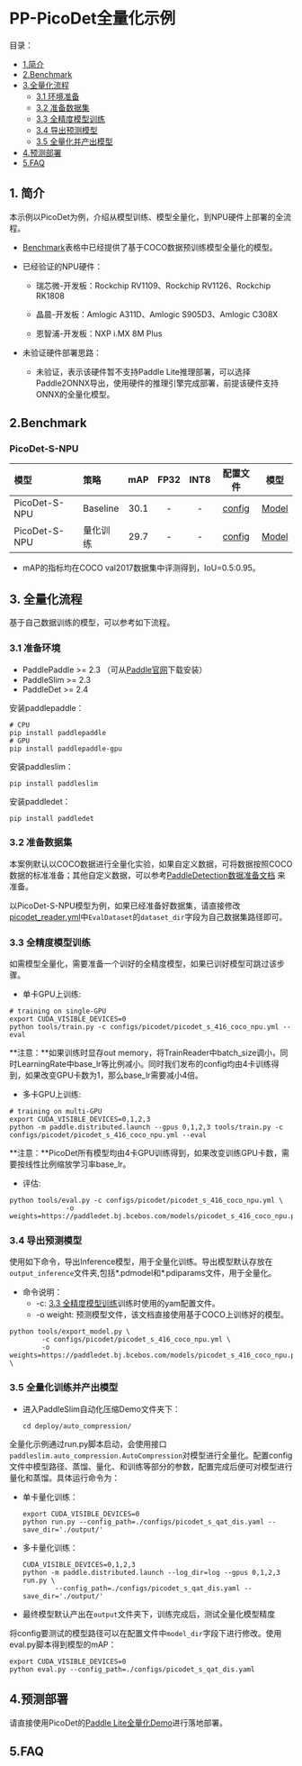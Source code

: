 # PP-PicoDet全量化示例

目录：

- [1.简介](#1简介)
- [2.Benchmark](#2Benchmark)
- [3.全量化流程](#全量化流程)
  - [3.1 环境准备](#31-准备环境)
  - [3.2 准备数据集](#32-准备数据集)
  - [3.3 全精度模型训练](#33-全精度模型训练)
  - [3.4 导出预测模型](#33-导出预测模型)
  - [3.5 全量化并产出模型](#35-全量化并产出模型)
- [4.预测部署](#4预测部署)
- [5.FAQ](5FAQ)

## 1. 简介

本示例以PicoDet为例，介绍从模型训练、模型全量化，到NPU硬件上部署的全流程。

* [Benchmark](#Benchmark)表格中已经提供了基于COCO数据预训练模型全量化的模型。

* 已经验证的NPU硬件：

  - 瑞芯微-开发板：Rockchip RV1109、Rockchip RV1126、Rockchip RK1808

  - 晶晨-开发板：Amlogic A311D、Amlogic S905D3、Amlogic C308X

  - 恩智浦-开发板：NXP i.MX 8M Plus

 * 未验证硬件部署思路：
    - 未验证，表示该硬件暂不支持Paddle Lite推理部署，可以选择Paddle2ONNX导出，使用硬件的推理引擎完成部署，前提该硬件支持ONNX的全量化模型。

## 2.Benchmark

### PicoDet-S-NPU

| 模型            | 策略       | mAP  | FP32 | INT8 | 配置文件                                                                                                                              | 模型                                                                                  |
|:------------- |:-------- |:----:|:----:|:----:|:---------------------------------------------------------------------------------------------------------------------------------:|:-----------------------------------------------------------------------------------:|
| PicoDet-S-NPU | Baseline | 30.1 | -    | -    | [config](https://github.com/PaddlePaddle/PaddleDetection/tree/develop/configs/picodet/picodet_s_416_coco_npu.yml)                 | [Model](https://bj.bcebos.com/v1/paddle-slim-models/act/picodet_s_416_coco_npu.tar) |
| PicoDet-S-NPU | 量化训练     | 29.7 | -    | -    | [config](https://github.com/PaddlePaddle/PaddleSlim/tree/develop/demo/full_quantization/detection/configs/picodet_s_qat_dis.yaml) | [Model](https://bj.bcebos.com/v1/paddle-slim-models/act/picodet_s_npu_quant.tar)    |

- mAP的指标均在COCO val2017数据集中评测得到，IoU=0.5:0.95。

## 3. 全量化流程
基于自己数据训练的模型，可以参考如下流程。

### 3.1 准备环境

- PaddlePaddle >= 2.3 （可从[Paddle官网](https://www.paddlepaddle.org.cn/install/quick?docurl=/documentation/docs/zh/install/pip/linux-pip.html)下载安装）
- PaddleSlim >= 2.3
- PaddleDet >= 2.4

安装paddlepaddle：

```shell
# CPU
pip install paddlepaddle
# GPU
pip install paddlepaddle-gpu
```

安装paddleslim：

```shell
pip install paddleslim
```

安装paddledet：

```shell
pip install paddledet
```

### 3.2 准备数据集

本案例默认以COCO数据进行全量化实验，如果自定义数据，可将数据按照COCO数据的标准准备；其他自定义数据，可以参考[PaddleDetection数据准备文档](https://github.com/PaddlePaddle/PaddleDetection/tree/develop/docs/tutorials/data/PrepareDataSet.md) 来准备。

以PicoDet-S-NPU模型为例，如果已经准备好数据集，请直接修改[picodet_reader.yml](./configs/picodet_reader.yml)中`EvalDataset`的`dataset_dir`字段为自己数据集路径即可。

### 3.3 全精度模型训练

如需模型全量化，需要准备一个训好的全精度模型，如果已训好模型可跳过该步骤。

- 单卡GPU上训练:

```shell
# training on single-GPU
export CUDA_VISIBLE_DEVICES=0
python tools/train.py -c configs/picodet/picodet_s_416_coco_npu.yml --eval
```

**注意：**如果训练时显存out memory，将TrainReader中batch_size调小，同时LearningRate中base_lr等比例减小。同时我们发布的config均由4卡训练得到，如果改变GPU卡数为1，那么base_lr需要减小4倍。

- 多卡GPU上训练:

```shell
# training on multi-GPU
export CUDA_VISIBLE_DEVICES=0,1,2,3
python -m paddle.distributed.launch --gpus 0,1,2,3 tools/train.py -c configs/picodet/picodet_s_416_coco_npu.yml --eval
```

**注意：**PicoDet所有模型均由4卡GPU训练得到，如果改变训练GPU卡数，需要按线性比例缩放学习率base_lr。

- 评估:

```shell
python tools/eval.py -c configs/picodet/picodet_s_416_coco_npu.yml \
              -o weights=https://paddledet.bj.bcebos.com/models/picodet_s_416_coco_npu.pdparams
```

### 3.4 导出预测模型

使用如下命令，导出Inference模型，用于全量化训练。导出模型默认存放在`output_inference`文件夹,包括*.pdmodel和*.pdiparams文件，用于全量化。

* 命令说明：
    - -c: [3.3 全精度模型训练](#3.3全精度模型训练)训练时使用的yam配置文件。
    - -o weight: 预测模型文件，该文档直接使用基于COCO上训练好的模型。

```shell
python tools/export_model.py \
        -c configs/picodet/picodet_s_416_coco_npu.yml \
        -o weights=https://paddledet.bj.bcebos.com/models/picodet_s_416_coco_npu.pdparams \
```

### 3.5 全量化训练并产出模型

- 进入PaddleSlim自动化压缩Demo文件夹下：

  ```shell
  cd deploy/auto_compression/
  ```

全量化示例通过run.py脚本启动，会使用接口```paddleslim.auto_compression.AutoCompression```对模型进行全量化。配置config文件中模型路径、蒸馏、量化、和训练等部分的参数，配置完成后便可对模型进行量化和蒸馏。具体运行命令为：

- 单卡量化训练：

  ```
  export CUDA_VISIBLE_DEVICES=0
  python run.py --config_path=./configs/picodet_s_qat_dis.yaml --save_dir='./output/'
  ```

- 多卡量化训练：

  ```
  CUDA_VISIBLE_DEVICES=0,1,2,3
  python -m paddle.distributed.launch --log_dir=log --gpus 0,1,2,3 run.py \
          --config_path=./configs/picodet_s_qat_dis.yaml --save_dir='./output/'
  ```

- 最终模型默认产出在`output`文件夹下，训练完成后，测试全量化模型精度

将config要测试的模型路径可以在配置文件中`model_dir`字段下进行修改。使用eval.py脚本得到模型的mAP：

```
export CUDA_VISIBLE_DEVICES=0
python eval.py --config_path=./configs/picodet_s_qat_dis.yaml
```

## 4.预测部署

请直接使用PicoDet的[Paddle Lite全量化Demo](https://github.com/PaddlePaddle/Paddle-Lite-Demo/tree/develop/object_detection/linux/picodet_detection)进行落地部署。

## 5.FAQ
